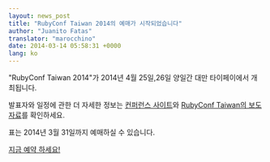 ```yaml
---
layout: news_post
title: "RubyConf Taiwan 2014의 예매가 시작되었습니다"
author: "Juanito Fatas"
translator: "marocchino"
date: 2014-03-14 05:58:31 +0000
lang: ko
---
```


"RubyConf Taiwan 2014"가 2014년 4월 25일,26일 양일간 대만 타이페이에서 개최됩니다.

발표자와 일정에 관한 더 자세한 정보는 [컨퍼런스 사이트](http://rubyconf.tw/2014/)와
[RubyConf Taiwan의 보도 자료](http://rubytaiwan.tumblr.com/post/79134654151/rubyconftaiwan2014-press-release-en)를 확인하세요.

표는 2014년 3월 31일까지 예매하실 수 있습니다.

[지금 예약 하세요!](http://rubytaiwan.kktix.cc/events/rubyconftw2014?locale=en)
